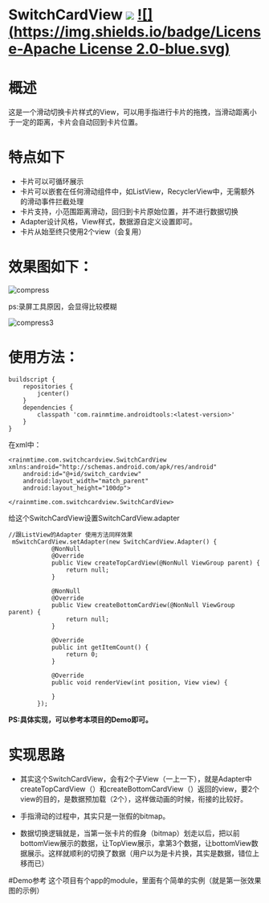 # SwitchCardView  [![](https://img.shields.io/badge/version-1.0.0-blue.svg)]()    [![](https://img.shields.io/badge/License-Apache License 2.0-blue.svg)]()


# 概述
这是一个滑动切换卡片样式的View，可以用手指进行卡片的拖拽，当滑动距离小于一定的距离，卡片会自动回到卡片位置。

# 特点如下
- 卡片可以可循环展示
- 卡片可以嵌套在任何滑动组件中，如ListView，RecyclerView中，无需额外的滑动事件拦截处理
- 卡片支持，小范围距离滑动，回归到卡片原始位置，并不进行数据切换
- Adapter设计风格，View样式，数据源自定义设置即可。
- 卡片从始至终只使用2个view（会复用）

# 效果图如下：
![compress](https://lh3.googleusercontent.com/-6fx98zLh3bs/Wmv7sPvz-OI/AAAAAAAAEes/NLSpZDgA9PwxS7Y-O1ngAJiOFjQa0F5vQCHMYCw/I/compress.gif)

ps:录屏工具原因，会显得比较模糊

![compress3](https://lh3.googleusercontent.com/-BG2vZCgvJU4/Wmv_rVxnFcI/AAAAAAAAEe8/xrnSgtubMS4_3MDoFo1OYXpk-KsfI8yaACHMYCw/I/compress3.gif)


# 使用方法：

```
buildscript {
    repositories {
        jcenter()
    }
    dependencies {
        classpath 'com.rainmtime.androidtools:<latest-version>'
    }
}

```

在xml中：


```
<rainmtime.com.switchcardview.SwitchCardView xmlns:android="http://schemas.android.com/apk/res/android"
    android:id="@+id/switch_cardview"
    android:layout_width="match_parent"
    android:layout_height="100dp">

</rainmtime.com.switchcardview.SwitchCardView>
```

给这个SwitchCardView设置SwitchCardView.adapter

```
//跟ListView的Adapter 使用方法同样效果
 mSwitchCardView.setAdapter(new SwitchCardView.Adapter() {
            @NonNull
            @Override
            public View createTopCardView(@NonNull ViewGroup parent) {
                return null;
            }

            @NonNull
            @Override
            public View createBottomCardView(@NonNull ViewGroup parent) {
                return null;
            }

            @Override
            public int getItemCount() {
                return 0;
            }

            @Override
            public void renderView(int position, View view) {

            }
        });
```

**PS:具体实现，可以参考本项目的Demo即可。**


# 实现思路

- 其实这个SwitchCardView，会有2个子View（一上一下），就是Adapter中createTopCardView（）和createBottomCardView（）返回的view，要2个view的目的，是数据预加载（2个），这样做动画的时候，衔接的比较好。

- 手指滑动的过程中，其实只是一张假的bitmap。
- 数据切换逻辑就是，当第一张卡片的假身（bitmap）划走以后，把以前bottomView展示的数据，让TopView展示，拿第3个数据，让bottomView数据展示。这样就顺利的切换了数据（用户以为是卡片换，其实是数据，错位上移而已）

#Demo参考
这个项目有个app的module，里面有个简单的实例（就是第一张效果图的示例）




